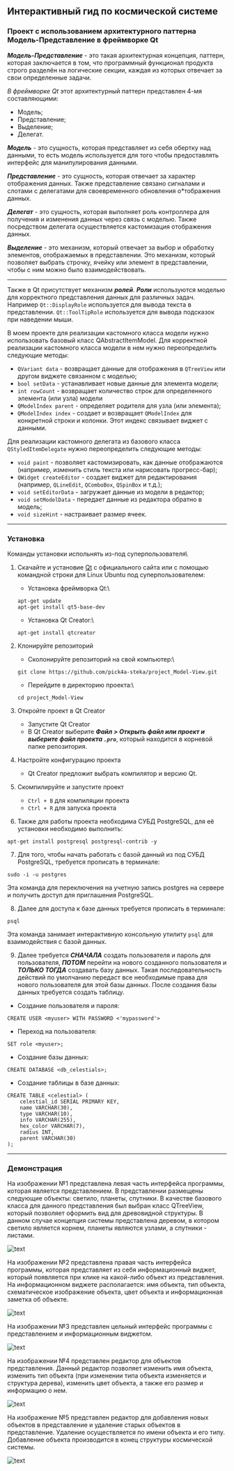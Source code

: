 ## Интерактивный гид по космической системе
### Проект с использованием архитектурного паттерна Модель-Представление в фреймворке Qt


***Модель-Представление*** - это такая архитектурная концепция, паттерн, которая заключается в том, что программный функционал продукта строго разделён на логические секции, каждая из которых отвечает за свои определенные задачи.



*В фреймворке Qt* этот архитектурный паттерн представлен 4-мя составляющими:
* Модель;
* Представление;
* Выделение;
* Делегат.

***Модель*** - это сущность, которая представляет из себя обертку над данными, то есть модель используется для того чтобы предоставлять интерфейс для манипулирования данными.


***Представление*** - это сущность, которая отвечает за характер отображения данных. Также представление связано сигналами и слотами с делегатами для своевременного обновления о*тображения данных.


***Делегат*** - это сущность, которая выполняет роль контроллера для получения и изменения данных через связь с моделью. Также посредством делегата осуществляется кастомизация отображения данных.


***Выделение*** - это механизм, который отвечает за выбор и обработку элементов, отображаемых в представлении. Это механизм, который позволяет выбрать строчку, ячейку или элемент в представлении, чтобы с ним можно было взаимодействовать.


----


Также в Qt присутствует механизм ***ролей***. ***Роли*** используются моделью для корректного представления данных для различных задач. Например `Qt::DisplayRole` используется для вывода текста в представлении. `Qt::ToolTipRole` используется для вывода подсказок при наведении мыши.

В моем проекте для реализации кастомного класса модели нужно использовать базовый класс QAbstractItemModel. Для корректной реализации кастомного класса модели в нем нужно переопределить следующие методы:
* `QVariant data` - возвращает данные для отображения в `QTreeView` или другом виджете связанном с моделью;
* `bool setData` - устанавливает новые данные для элемента модели;
* `int rowCount` - возвращает количество строк для определенного элемента (или узла) модели
* `QModelIndex parent` - определяет родителя для узла (или элемента);
* `QModelIndex index` - создает и возвращает `QModelIndex` для конкретной строки и колонки. Этот индекс связывает виджет с данными.

Для реализации кастомного делегата из базового класса `QStyledItemDelegate` нужно переопределить следующие методы:
* `void paint` - позволяет кастомизировать, как данные отображаются (например, изменить стиль текста или нарисовать прогресс-бар);
* `QWidget createEditor` - создает виджет для редактирования (например, `QLineEdit`, `QComboBox`, `QSpinBox` и т.д.);
* `void setEditorData` - загружает данные из модели в редактор;
* `void setModelData` - передает данные из редактора обратно в модель;
* `void sizeHint` - настраивает размер ячеек.


----


### Установка ###
Команды установки испольнять из-под суперпользователя\
1. Скачайте и установие [Qt](https://www.qt.io/offline-installers "Сайт для установки Qt Creator") c официального сайта или с помощью командной строки для Linux Ubuntu под суперпользователем:
    * Установка фреймворка Qt:\
   ```
   apt-get update
   apt-get install qt5-base-dev
   ```
    * Установка Qt Creator:\
   ```
   apt-get install qtcreator
   ```


2. Клонируйте репозиторий
    * Сколонируйте репозиторий на свой компьютер:\
   ```
   git clone https://github.com/pick4a-steka/project_Model-View.git
   ```
    * Перейдите в директорию проекта:\
   ```
   cd project_Model-View
   ```


3. Откройте проект в Qt Creator
    * Запустите Qt Creator
    * В Qt Creator выберите ***Файл > Открыть файл или проект и выберите файл проекта `.pro`***, который находится в корневой папке репозитория.
  
      
4.  Настройте конфигурацию проекта
    * Qt Creator предложит выбрать компилятор и версию Qt.
  
    
5. Скомпилируйте и запустите проект
    * `Ctrl + B` для компиляции проекта
    * `Ctrl + R` для запуска проекта
  
6. Также для работы проекта необходима СУБД PostgreSQL, для её установки необходимо выполнить:
```
apt-get install postgresql postgresql-contrib -y
```

7. Для того, чтобы начать работать с базой данный из под СУБД PostgreSQL, требуется прописать в терминале:
```
sudo -i -u postgres
```
Эта команда для переключения на учетную запись postgres на сервере и получить доступ для приглашения PostgreSQL.

8. Далее для доступа к базе данных требуется прописать в терминале:
```
psql
```
Эта команда занимает интерактивную консольную утилиту `psql` для взаимодействия с базой данных.

9. Далее требуется ***СНАЧАЛА*** создать пользователя и пароль для пользователя, ***ПОТОМ*** перейти на нового созданного пользователя и ***ТОЛЬКО ТОГДА*** создавать базу данных. Такая последовательность действий по умолчанию передаст все необходимые права для нового пользователя для этой базы данных. После создания базы данных требуется создать таблицу.

  * Создание пользователя и пароля:
```
CREATE USER <myuser> WITH PASSWORD <'mypassword'>
```

  * Переход на пользователя:
```
SET role <myuser>;
```

  * Создание базы данных:
```
CREATE DATABASE <db_celestials>;
```

  * Создание таблицы в базе данных:
```
CREATE TABLE <celestial> (
    celestial_id SERIAL PRIMARY KEY,
    name VARCHAR(30),
    type VARCHAR(10),
    info VARCHAR(255),
    hex_color VARCHAR(7),
    radius INT,
    parent VARCHAR(30)
);
```


----
### Демонстрация ###
На изображении №1 представлена левая часть интерфейса программы, которая является представлением. В представлении размещены следующие объекты: светило, планеты, спутники. В качестве базового класса для данного представления был выбран класс QTreeView, который позволяет оформить вид для древовидной структуры. В данном случае концепция системы представлена деревом, в котором светило является корнем, планеты являются узлами, а спутники - листами.


![text](img/1.jpg "Изображение №1")

На изображении №2 представлена правая часть интерфейса программы, которая представляет из себя информационный виджет, который появляется при клике на какой-либо объект из представления. На информационном виджете располагается: имя объекта, тип объекта, схематическое изображение объекта, цвет объекта и информационная заметка об объекте.


![text](img/2.jpg "Изображение №2")


На изображении №3 представлен цельный интерфейс программы с представлением и информационным виджетом.


![text](img/3.jpg "Изображением №3")


На изображении №4 представлен редактор для объектов представления. Данный редактор позволяет изменить имя объекта, изменить тип объекта (при изменении типа объекта изменяется и структура дерева), изменить цвет объекта, а также его размер и информацию о нем.


![text](img/4.jpg "Изображение №4")


На изображение №5 представлен редактор для добавления новых объектов в представление и удаление старых объектов в представление. Удаление осуществляется по имени объекта и его типу. Добавление объекта производится в конец структуры космической системы.


![text](img/5.jpg "Изображение №5")
